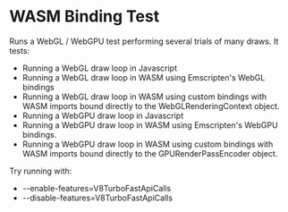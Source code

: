 # WASM Binding Test

Runs a WebGL / WebGPU test performing several trials of many draws.
It tests:
  - Running a WebGL draw loop in Javascript
  - Running a WebGL draw loop in WASM using Emscripten's WebGL bindings
  - Running a WebGL draw loop in WASM using custom bindings with WASM imports bound
    directly to the WebGLRenderingContext object.
  - Running a WebGPU draw loop in Javascript
  - Running a WebGPU draw loop in WASM using Emscripten's WebGPU bindings.
  - Running a WebGPU draw loop in WASM using custom bindings with WASM imports bound
    directly to the GPURenderPassEncoder object.

Try running with:
 - --enable-features=V8TurboFastApiCalls
 - --disable-features=V8TurboFastApiCalls
